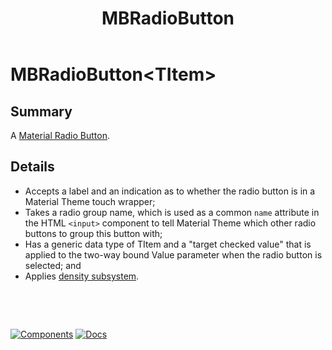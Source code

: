 ﻿---
uid: C.MBRadioButton
title: MBRadioButton
---
# MBRadioButton&lt;TItem&gt;

## Summary

 A [Material Radio Button](https://github.com/material-components/material-components-web/tree/v9.0.0/packages/mdc-radio#selection-controls-radio-buttons).

## Details

- Accepts a label and an indication as to whether the radio button is in a Material Theme touch wrapper;
- Takes a radio group name, which is used as a common `name` attribute in the HTML `<input>` component to tell Material Theme which other radio buttons to group this button with;
- Has a generic data type of TItem and a "target checked value" that is applied to the two-way bound Value parameter when the radio button is selected; and
- Applies [density subsystem](xref:A.Density).

&nbsp;

&nbsp;

[![Components](https://img.shields.io/static/v1?label=Components&message=Core&color=blue)](xref:A.CoreComponents)
[![Docs](https://img.shields.io/static/v1?label=API%20Documentation&message=MBRadioButton&color=brightgreen)](xref:Material.Blazor.MBRadioButton`1)
